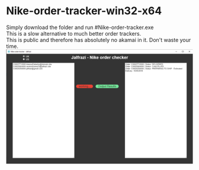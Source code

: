# Nike-order-tracker-win32-x64  
  
Simply download the folder and run #Nike-order-tracker.exe  
This is a slow alternative to much better order trackers.  
This is public and therefore has absolutely no akamai in it. Don't waste your time.  
![Example](order.png)
